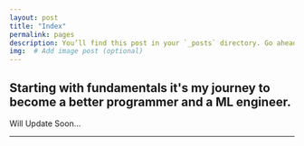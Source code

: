 ```yaml
---
layout: post
title: "Index"
permalink: pages
description: You’ll find this post in your `_posts` directory. Go ahead and edit it and re-build the site to see your changes. # Add post description (optional)
img:  # Add image post (optional)
---
```


## Starting with fundamentals it's my journey to become a better programmer and a ML engineer.

Will Update Soon...

---
